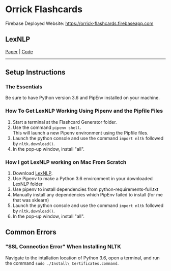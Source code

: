 # Orrick Flashcards
Firebase Deployed Website: https://orrick-flashcards.firebaseapp.com

## LexNLP<br>
[Paper](https://papers.ssrn.com/sol3/papers.cfm?abstract_id=3192101) | [Code](https://github.com/LexPredict/lexpredict-lexnlp)<br>

----------------
## Setup Instructions
### The Essentials
Be sure to have Python version 3.6 and PipEnv installed on your machine.

### How To Get LexNLP Working Using Pipenv and the Pipfile Files<br>
1. Start a terminal at the Flashcard Generator folder.<br>
2. Use the command `pipenv shell`.<br>
    <t>This will launch a new Pipenv environment using the Pipfile files.<br>
3. Launch the python console and use the command `import nltk` followed by `nltk.download()`.<br>
4. In the pop-up window, install "all".<br>

### How I got LexNLP working on Mac From Scratch<br>
1. Download [LexNLP](https://github.com/LexPredict/lexpredict-lexnlp).<br>
2. Use Pipenv to make a Python 3.6 environment in your downloaded LexNLP folder<br>
3. Use pipenv to install dependencies from python-requirements-full.txt<br>
4. Manually install any dependencies which PipEnv failed to install (for me that was sklearn)<br>
5. Launch the python console and use the command `import nltk` followed by `nltk.download()`.<br>
6. In the pop-up window, install "all".<br>
    
## Common Errors<br>
### "SSL Connection Error" When Installing NLTK<br>
Navigate to the intallation location of Python 3.6, open a terminal, and run the command `sudo ./Install\ Certificates.command`.
